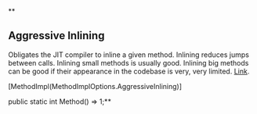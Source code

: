 **

## Aggressive Inlining

Obligates the JIT compiler to inline a given method. Inlining reduces jumps between calls. Inlining small methods is usually good. Inlining big methods can be good if their appearance in the codebase is very, very limited. [Link](https://www.dotnetperls.com/aggressiveinlining).

  

 [MethodImpl(MethodImplOptions.AggressiveInlining)]

 public static int Method() => 1;**
